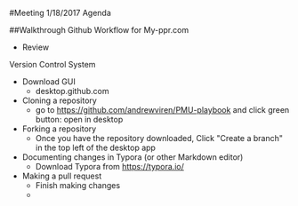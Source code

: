 #Meeting 1/18/2017 Agenda

##Walkthrough Github Workflow for My-ppr.com

- Review

Version     Control      System

- Download GUI
  - desktop.github.com
- Cloning a repository
  - go to https://github.com/andrewviren/PMU-playbook and click green button: open in desktop
- Forking a repository
  - Once you have the repository downloaded, Click "Create a branch" in the top left of the desktop app
- Documenting changes in Typora (or other Markdown editor)
  - Download Typora from https://typora.io/
- Making a pull request
  - Finish making changes
  - ​